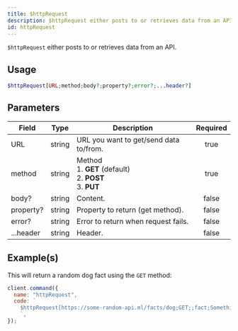 ```yaml
---
title: $httpRequest
description: $httpRequest either posts to or retrieves data from an API.
id: httpRequest
---
```


`$httpRequest` either posts to or retrieves data from an API.

## Usage

```php
$httpRequest[URL;method;body?;property?;error?;...header?]
```

## Parameters

| Field     | Type   | Description                                                             | Required |
| --------- | ------ | ----------------------------------------------------------------------- | :------: |
| URL       | string | URL you want to get/send data to/from.                                  |   true   |
| method    | string | Method <br /> 1. **GET** (default) <br /> 2. **POST** <br /> 3. **PUT** |   true   |
| body?     | string | Content.                                                                |  false   |
| property? | string | Property to return (get method).                                        |  false   |
| error?    | string | Error to return when request fails.                                     |  false   |
| ...header | string | Header.                                                                 |  false   |

## Example(s)

This will return a random dog fact using the `GET` method:

```javascript
client.command({
  name: "httpRequest",
  code: `
    $httpRequest[https://some-random-api.ml/facts/dog;GET;;fact;Something went wrong.]
    `,
});
```
